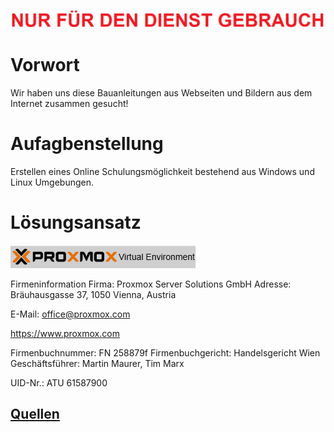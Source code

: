 ![Achtung](./1-INSTALLATION/grafics/Achtung.png)
#

# Vorwort
Wir haben uns diese Bauanleitungen aus Webseiten und Bildern aus dem Internet zusammen gesucht!
# Aufagbenstellung
Erstellen eines  Online Schulungsm&ouml;glichkeit bestehend aus Windows und Linux Umgebungen.
# L&ouml;sungsansatz
![PROXMOX_VE](./1-INSTALLATION/grafics/pve_logo.png)

Firmeninformation 
Firma: Proxmox Server Solutions GmbH 
Adresse: Bräuhausgasse 37, 1050 Vienna, Austria 

E-Mail: office@proxmox.com

https://www.proxmox.com

Firmenbuchnummer: FN 258879f 
Firmenbuchgericht: Handelsgericht Wien
Geschäftsführer: Martin Maurer, Tim Marx 

UID-Nr.: ATU 61587900



## [Quellen](index.md)

